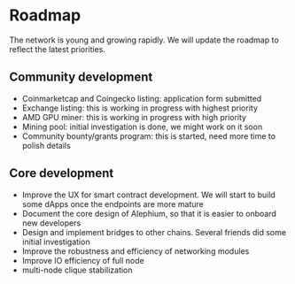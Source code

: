 # Roadmap

The network is young and growing rapidly. We will update the roadmap to reflect the latest priorities.

## Community development

- Coinmarketcap and Coingecko listing: application form submitted
- Exchange listing: this is working in progress with highest priority
- AMD GPU miner: this is working in progress with high priority
- Mining pool: initial investigation is done, we might work on it soon
- Community bounty/grants program: this is started, need more time to polish details

## Core development

- Improve the UX for smart contract development. We will start to build some dApps once the endpoints are more mature
- Document the core design of Alephium, so that it is easier to onboard new developers
- Design and implement bridges to other chains. Several friends did some initial investigation
- Improve the robustness and efficiency of networking modules
- Improve IO efficiency of full node
- multi-node clique stabilization
